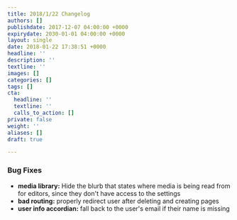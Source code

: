 ```yaml
---
title: 2018/1/22 Changelog
authors: []
publishdate: 2017-12-07 04:00:00 +0000
expirydate: 2030-01-01 04:00:00 +0000
layout: single
date: 2018-01-22 17:38:51 +0000
headline: ''
description: ''
textline: ''
images: []
categories: []
tags: []
cta:
  headline: ''
  textline: ''
  calls_to_action: []
private: false
weight: ''
aliases: []
draft: true

---
```

### Bug Fixes

* **media library:** Hide the blurb that states where media is being read from for editors, since they don't have access to the settings
* **bad routing:** properly redirect user after deleting and creating pages
* **user info accordian:** fall back to the user's email if their name is missing
